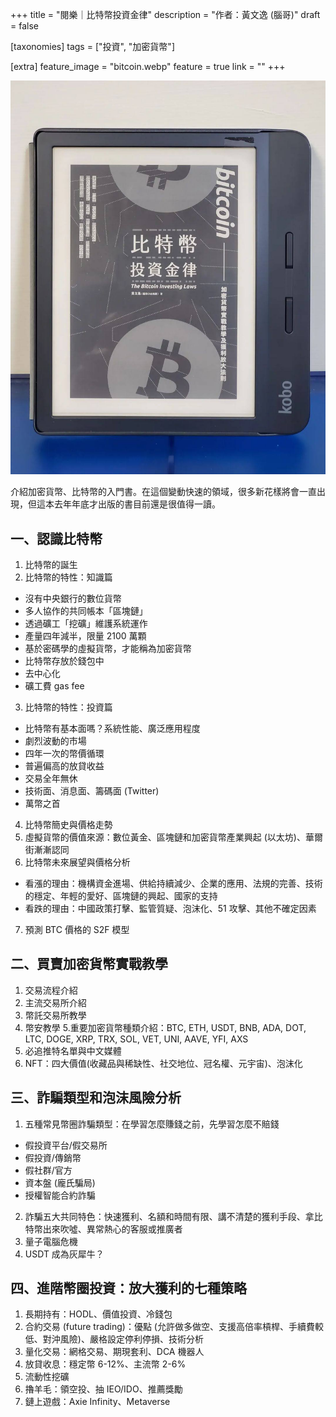 +++
title = "閱樂｜比特幣投資金律"
description = "作者：黃文逸 (腦哥)"
draft = false

[taxonomies]
tags = ["投資", "加密貨幣"]

[extra]
feature_image = "bitcoin.webp"
feature = true
link = ""
+++

![bitcoin](bitcoin.webp)

介紹加密貨幣、比特幣的入門書。在這個變動快速的領域，很多新花樣將會一直出現，但這本去年年底才出版的書目前還是很值得一讀。

## 一、認識比特幣
1. 比特幣的誕生
2. 比特幣的特性：知識篇
- 沒有中央銀行的數位貨幣
- 多人協作的共同帳本「區塊鏈」
- 透過礦工「挖礦」維護系統運作
- 產量四年減半，限量 2100 萬顆
- 基於密碼學的虛擬貨幣，才能稱為加密貨幣
- 比特幣存放於錢包中
- 去中心化
- 礦工費 gas fee
3. 比特幣的特性：投資篇
- 比特幣有基本面嗎？系統性能、廣泛應用程度
- 劇烈波動的市場
- 四年一次的幣價循環
- 普遍偏高的放貸收益
- 交易全年無休
- 技術面、消息面、籌碼面 (Twitter)
- 萬幣之首
4. 比特幣簡史與價格走勢
5. 虛擬貨幣的價值來源：數位黃金、區塊鏈和加密貨幣產業興起 (以太坊)、華爾街漸漸認同
6. 比特幣未來展望與價格分析
- 看漲的理由：機構資金進場、供給持續減少、企業的應用、法規的完善、技術的穩定、年輕的愛好、區塊鏈的興起、國家的支持
- 看跌的理由：中國政策打擊、監管質疑、泡沫化、51 攻擊、其他不確定因素
7. 預測 BTC 價格的 S2F 模型

## 二、買賣加密貨幣實戰教學
1. 交易流程介紹
2. 主流交易所介紹
3. 幣託交易所教學
4. 幣安教學
5.重要加密貨幣種類介紹：BTC, ETH, USDT, BNB, ADA, DOT, LTC, DOGE, XRP, TRX, SOL, VET, UNI, AAVE, YFI, AXS
6. 必追推特名單與中文媒體
7. NFT：四大價值(收藏品與稀缺性、社交地位、冠名權、元宇宙)、泡沫化

## 三、詐騙類型和泡沫風險分析
1. 五種常見幣圈詐騙類型：在學習怎麼賺錢之前，先學習怎麼不賠錢
- 假投資平台/假交易所
- 假投資/傳銷幣
- 假社群/官方
- 資本盤 (龐氏騙局)
- 授權智能合約詐騙
2. 詐騙五大共同特色：快速獲利、名額和時間有限、講不清楚的獲利手段、拿比特幣出來吹噓、異常熱心的客服或推廣者
3. 量子電腦危機
4. USDT 成為灰犀牛？

## 四、進階幣圈投資：放大獲利的七種策略
1. 長期持有：HODL、價值投資、冷錢包
2. 合約交易 (future trading)：優點 (允許做多做空、支援高倍率槓桿、手續費較低、對沖風險)、嚴格設定停利停損、技術分析
3. 量化交易：網格交易、期現套利、DCA 機器人
4. 放貸收息：穩定幣 6-12%、主流幣 2-6%
5. 流動性挖礦
6. 擼羊毛：領空投、抽 IEO/IDO、推薦獎勵
7. 鏈上遊戲：Axie Infinity、Metaverse